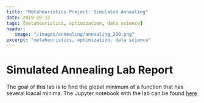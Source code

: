 ```yaml
---
title: "Metaheuristics Project: Simulated Annealing"
date: 2019-10-12
tags: [metaheuristics, optimization, data science]
header: 
   image: "/images/annealing/annealing_200.png"
excerpt: "metaheuristics, optimization, data science"
---
```


# Simulated Annealing Lab Report
The goal of this lab is to find the global minimum of a function that has several loacal minima.
The Jupyter notebook with the lab can be found <a href="https://github.com/cjlise/Metaheuristics/blob/master/SimulatedAnnealingLab-JLISE.ipynb">here</a> 


	